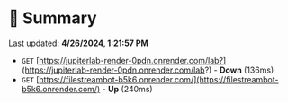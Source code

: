# 📖 Summary
Last updated: **4/26/2024, 1:21:57 PM**

- `GET` [https://jupiterlab-render-0pdn.onrender.com/lab?](https://jupiterlab-render-0pdn.onrender.com/lab?) - **Down** (136ms)
- `GET` [https://filestreambot-b5k6.onrender.com/](https://filestreambot-b5k6.onrender.com/) - **Up** (240ms)
